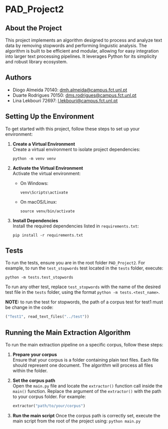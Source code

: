 # PAD_Project2

## About the Project

This project implements an algorithm designed to process and analyze text data by removing stopwords and performing linguistic analysis. The algorithm is built to be efficient and modular, allowing for easy integration into larger text processing pipelines. It leverages Python for its simplicity and robust library ecosystem.

## Authors
- Diogo Almeida 70140: dmh.almeida@campus.fct.unl.pt 
- Duarte Rodrigues 70150: dms.rodrigues@campus.fct.unl.pt
- Lina Lekbouri 72697: l.lekbouri@campus.fct.unl.pt

## Setting Up the Environment

To get started with this project, follow these steps to set up your environment:

1. **Create a Virtual Environment**  
   Create a virtual environment to isolate project dependencies:
   ```
   python -m venv venv
   ```

2. **Activate the Virtual Environment**  
   Activate the virtual environment:
   - On Windows:
     ```
     venv\Scripts\activate
     ```
   - On macOS/Linux:
     ```
     source venv/bin/activate
     ```

3. **Install Dependencies**  
   Install the required dependencies listed in `requirements.txt`:
   ```
   pip install -r requirements.txt
   ```

## Tests
To run the tests, ensure you are in the root folder `PAD_Project2`. For example, to run the `test_stopwords` test located in the `tests` folder, execute:
```
python -m tests.test_stopwords
```
To run any other test, replace `test_stopwords` with the name of the desired test file in the `tests` folder, using the format `python -m tests.<test_name>`.

**NOTE:** to run the test for stopwords, the path of a corpus test for test1 must be change in the code: 
```python
("Test1", read_text_files("../test"))
```

## Running the Main Extraction Algorithm

To run the main extraction pipeline on a specific corpus, follow these steps:

1. **Prepare your corpus**  
   Ensure that your corpus is a folder containing plain text files. Each file should represent one document. The algorithm will process all files within the folder.

2. **Set the corpus path**  
   Open the `main.py` file and locate the `extractor()` function call inside the `main()` function. Replace the argument of the `extractor()` with the path to your corpus folder. For example:
   ```python
   extractor("path/to/your/corpus")
   ``` 

3. **Run the main script**
   Once the corpus path is correctly set, execute the main script from the root of the project using:
   ```python main.py```